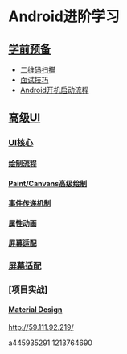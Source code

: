 # Android进阶学习

## [学前预备](https://github.com/zh405557524/AndroidAdvanceLearn/tree/master/0_readyClass)
* [二维码扫描](https://github.com/zh405557524/AndroidAdvanceLearn/tree/master/0_readyClass/1_QRcode)
* [面试技巧](https://github.com/zh405557524/AndroidAdvanceLearn/blob/master/0_readyClass/2_%E9%9D%A2%E8%AF%95/%E9%9D%A2%E8%AF%95%E6%8A%80%E5%B7%A7.md)
* [Android开机启动流程](https://github.com/zh405557524/AndroidAdvanceLearn/blob/master/0_readyClass/3_%20android%E5%BC%80%E6%9C%BA%E5%90%AF%E5%8A%A8%E6%B5%81%E7%A8%8B/android%E5%BC%80%E6%9C%BA%E5%90%AF%E5%8A%A8%E6%B5%81%E7%A8%8B.md)

## [高级UI](https://github.com/zh405557524/AndroidAdvanceLearn/tree/master/1_ui)

### [UI核心](https://github.com/zh405557524/AndroidAdvanceLearn/tree/master/1_ui/0_ui_core)
#### [绘制流程](https://github.com/zh405557524/AndroidAdvanceLearn/tree/master/1_ui/0_ui_core/1_drawing_flow)
#### [Paint/Canvans高级绘制](https://github.com/zh405557524/AndroidAdvanceLearn/tree/master/1_ui/0_ui_core/2_paint)
#### [事件传递机制](https://github.com/zh405557524/AndroidAdvanceLearn/tree/master/1_ui/0_ui_core/3_touch)
#### [属性动画](https://github.com/zh405557524/AndroidAdvanceLearn/tree/master/1_ui/0_ui_core/4_anim)
#### [屏幕适配](https://github.com/zh405557524/AndroidAdvanceLearn/tree/master/1_ui/0_ui_core/5_%20adaptive)

### [屏幕适配](https://github.com/zh405557524/AndroidAdvanceLearn/tree/master/1_ui/1_%20screen)

### [项目实战]
#### [Material Design](https://github.com/zh405557524/AndroidAdvanceLearn/tree/master/1_ui/2_%20project/1_materialDesign)









http://59.111.92.219/

a445935291
1213764690
